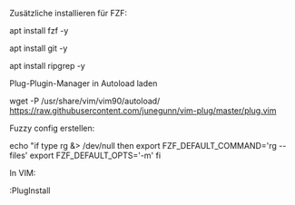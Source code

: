 Zusätzliche installieren für FZF:

apt install fzf -y

apt install git -y

apt install ripgrep -y

Plug-Plugin-Manager in Autoload laden 

wget -P /usr/share/vim/vim90/autoload/ https://raw.githubusercontent.com/junegunn/vim-plug/master/plug.vim


Fuzzy config erstellen:

echo "if type rg &> /dev/null
  then 
    export FZF_DEFAULT_COMMAND='rg --files'
    export FZF_DEFAULT_OPTS='-m' 
fi

In VIM:

:PlugInstall
